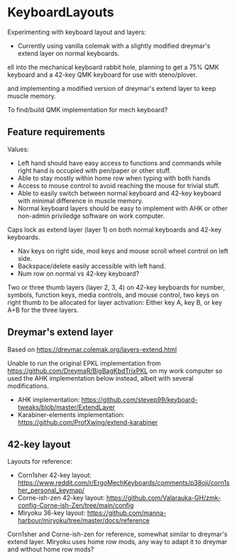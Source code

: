 # KeyboardLayouts
Experimenting with keyboard layout and layers: 
- Currently using vanilla colemak with a slightly modified dreymar's extend layer on normal keyboards.

ell into the mechanical keyboard rabbit hole, planning to get a 75% QMK keyboard and a 42-key QMK keyboard for use with steno/plover.

and implementing a modified version of dreymar's extend layer to keep muscle memory. 

To find/build QMK implementation for mech keyboard?


## Feature requirements

Values:
- Left hand should have easy access to functions and commands while right hand is occupied with pen/paper or other stuff.
- Able to stay mostly within home row when typing with both hands
- Access to mouse control to avoid reaching the mouse for trivial stuff.
- Able to easily switch between normal keyboard and 42-key keyboard with minimal difference in muscle memory.
- Normal keyboard layers should be easy to implement with AHK or other non-admin priviledge software on work computer.

Caps lock as extend layer (layer 1) on both normal keyboards and 42-key keyboards.
- Nav keys on right side, mod keys and mouse scroll wheel control on left side.
- Backspace/delete easily accessible with left hand.
- Num row on normal vs 42-key keyboard?

Two or three thumb layers (layer 2, 3, 4) on 42-key keyboards for number, symbols, function keys, media controls, and mouse control, two keys on right thumb to be allocated for layer activation: Either key A, key B, or key A+B for the three layers. 

## Dreymar's extend layer

Based on https://dreymar.colemak.org/layers-extend.html

Unable to run the original EPKL implementation from https://github.com/DreymaR/BigBagKbdTrixPKL on my work computer so used the AHK implementation below instead, albeit with several modifications.
- AHK implementation: https://github.com/stevep99/keyboard-tweaks/blob/master/ExtendLayer
- Karabiner-elements implementation: https://github.com/ProfXwing/extend-karabiner

## 42-key layout

Layouts for reference:
- Corn1sher 42-key layout: https://www.reddit.com/r/ErgoMechKeyboards/comments/p38oji/corn1sher_personal_keymap/
- Corne-ish-zen 42-key layout: https://github.com/Valarauka-GH/zmk-config-Corne-ish-Zen/tree/main/config
- Miryoku 36-key layout: https://github.com/manna-harbour/miryoku/tree/master/docs/reference

Corn1sher and Corne-ish-zen for reference, somewhat similar to dreymar's extend layer. Miryoku uses home row mods, any way to adapt it to dreymar and without home row mods?
